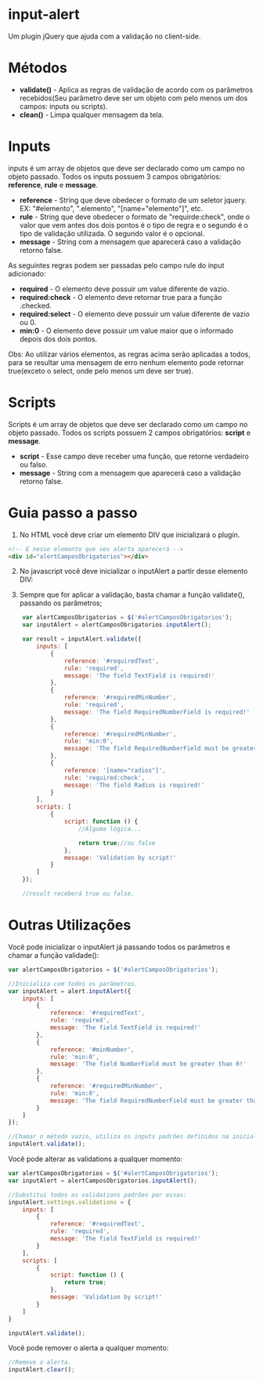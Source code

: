 # input-alert
Um plugin jQuery que ajuda com a validação no client-side.

# Métodos
- **validate()** - Aplica as regras de validação de acordo com os parâmetros recebidos(Seu parâmetro deve ser um objeto com pelo menos um dos campos: inputs ou scripts).
- **clean()** - Limpa qualquer mensagem da tela.

# Inputs
inputs é um array de objetos que deve ser declarado como um campo no objeto passado. Todos os inputs possuem 3 campos obrigatórios: **reference**, **rule** e **message**.

- **reference** - String que deve obedecer o formato de um seletor jquery. EX: "#elemento", ".elemento", "[name="elemento"]", etc.
- **rule** - String que deve obedecer o formato de "requirde:check", onde o valor que vem antes dos dois pontos é o tipo de regra e o segundo é o tipo de validação utilizada. O segundo valor é o opcional.
- **message** - String com a mensagem que aparecerá caso a validação retorno false.

As seguintes regras podem ser passadas pelo campo rule do input adicionado:

- **required** - O elemento deve possuir um value diferente de vazio.
- **required:check** - O elemento deve retornar true para a função .checked.
- **required:select** - O elemento deve possuir um value diferente de vazio ou 0.
- **min:0** - O elemento deve possuir um value maior que o informado depois dos dois pontos.

Obs: Ao utilizar vários elementos, as regras acima serão aplicadas a todos, para se resultar uma mensagem de erro nenhum elemento pode retornar true(exceto o select, onde pelo menos um deve ser true).

# Scripts
Scripts é um array de objetos que deve ser declarado como um campo no objeto passado. Todos os scripts possuem 2 campos obrigatórios: **script** e **message**.

- **script** - Esse campo deve receber uma função, que retorne verdadeiro ou falso.
- **message** - String com a mensagem que aparecerá caso a validação retorno false.

# Guia passo a passo

1. No HTML você deve criar um elemento DIV que inicializará o plugin.

```html
<!-- É nesse elemento que seu alerta aparecerá -->
<div id="alertCamposObrigatorios"></div>
```

2. No javascript você deve inicializar o inputAlert a partir desse elemento DIV:

3. Sempre que for aplicar a validação, basta chamar a função validate(), passando os parâmetros;

```javascript
    var alertCamposObrigatorios = $('#alertCamposObrigatorios');
    var inputAlert = alertCamposObrigatorios.inputAlert();

    var result = inputAlert.validate({
        inputs: [
            {
                reference: '#requiredText',
                rule: 'required',
                message: 'The field TextField is required!'
            },
            {
                reference: '#requiredMinNumber',
                rule: 'required',
                message: 'The field RequiredNumberField is required!'
            },
            {
                reference: '#requiredMinNumber',
                rule: 'min:0',
                message: 'The field RequiredNumberField must be greater than 0!'
            },
            {
                reference: '[name="radios"]',
                rule: 'required:check',
                message: 'The field Radios is required!'
            }
        ],
        scripts: [
            {
                script: function () {
                    //Alguma lógica...

                    return true;//ou false
                },
                message: 'Validation by script!'
            }
        ]
    });

    //result receberá true ou false.
```

# Outras Utilizações

Você pode inicializar o inputAlert já passando todos os parâmetros e chamar a função validade():

```javascript
var alertCamposObrigatorios = $('#alertCamposObrigatorios');

//Inicializa com todos os parâmetros.
var inputAlert = alert.inputAlert({
    inputs: [
        {
            reference: '#requiredText',
            rule: 'required',
            message: 'The field TextField is required!'
        },
        {
            reference: '#minNumber',
            rule: 'min:0',
            message: 'The field NumberField must be greater than 0!'
        },
        {
            reference: '#requiredMinNumber',
            rule: 'min:0',
            message: 'The field RequiredNumberField must be greater than 0!'
        }
    ]
});

//Chamar o método vazio, utiliza os inputs padrões definidos na inicialização. Chama-lo dessa forma com os inputs vazios resultará numa exception.
inputAlert.validate();
```

Você pode alterar as validations a qualquer momento:

```javascript
var alertCamposObrigatorios = $('#alertCamposObrigatorios');
var inputAlert = alertCamposObrigatorios.inputAlert();

//Substitui todos as validations padrões por essas:
inputAlert.settings.validations = {
    inputs: [
        {
            reference: '#requiredText',
            rule: 'required',
            message: 'The field TextField is required!'
        }
    ],
    scripts: [
        {
            script: function () {
                return true;
            },
            message: 'Validation by script!'
        }
    ]
}

inputAlert.validate();
```

Você pode remover o alerta a qualquer momento:

```javascript
//Remove o alerta.
inputAlert.clear();
```